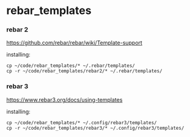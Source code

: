 # rebar_templates

### rebar 2
https://github.com/rebar/rebar/wiki/Template-support

installing:
```
cp ~/code/rebar_templates/* ~/.rebar/templates/
cp -r ~/code/rebar_templates/rebar2/* ~/.rebar/templates/
```
  
### rebar 3
https://www.rebar3.org/docs/using-templates

installing:
```
cp ~/code/rebar_templates/* ~/.config/rebar3/templates/
cp -r ~/code/rebar_templates/rebar3/* ~/.config/rebar3/templates/
```